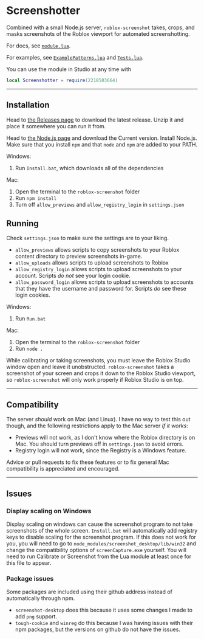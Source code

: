  
# Screenshotter
 
 Combined with a small Node.js server, `roblox-screenshot` takes, crops, and masks screenshots of the Roblox viewport for automated screenshotting.
 
 For docs, see [`module.lua`](https://github.com/Corecii/roblox-screenshot/blob/master/module.lua).

 For examples, see [`ExamplePatterns.lua`](https://github.com/Corecii/roblox-screenshot/blob/master/ExamplePatterns.lua) and [`Tests.lua`](https://github.com/Corecii/roblox-screenshot/blob/master/Tests.lua).

 You can use the module in Studio at any time with

 ```lua
 local Screenshotter = require(2218503664)
 ```

 ---
 
## Installation
 
 Head to [the Releases page](https://github.com/Corecii/roblox-screenshot/releases) to download the latest release. Unzip it and place it somewhere you can run it from.
 
 Head to [the Node.js page](https://nodejs.org/en/) and download the Current version. Install Node.js. Make sure that you install `npm` and that `node` and `npm` are added to your PATH.
 
 Windows:
 
 1. Run `Install.bat`, which downloads all of the dependencies
 
 Mac:
 
 1. Open the terminal to the `roblox-screenshot` folder
 2. Run `npm install`
 3. Turn off `allow_previews` and `allow_registry_login` in `settings.json`
 
## Running

 Check `settings.json` to make sure the settings are to your liking.

 * `allow_previews` allows scripts to copy screenshots to your Roblox content directory to preview screenshots in-game.
 * `allow_uploads` allows scripts to upload screenshots to Roblox
 * `allow_registry_login` allows scripts to upload screenshots to your account. Scripts *do not* see your login cookie.
 * `allow_password_login` allows scripts to upload screenshots to accounts that they have the username and password for. Scripts *do* see these login cookies.
 
 Windows:
 
 1. Run `Run.bat`
 
 Mac:
 
 1. Open the terminal to the `roblox-screenshot` folder
 2. Run `node .`

 While calibrating or taking screenshots, you must leave the Roblox Studio window open and leave it unobstructed. `roblox-screenshot` takes a screenshot of your screen and crops it down to the Roblox Studio viewport, so `roblox-screenshot` will only work properly if Roblox Studio is on top.
 
 ---
 
## Compatibility
 
 The server *should* work on Mac (and Linux). I have no way to test this out though, and the following restrictions apply to the Mac server *if it works*:
 
 * Previews will not work, as I don't know where the Roblox directory is on Mac. You should turn previews off in `settings.json` to avoid errors.
 * Registry login will not work, since the Registry is a Windows feature.
 
 Advice or pull requests to fix these features or to fix general Mac compatibility is appreciated and encouraged.
 
 ---
 
## Issues
 
### Display scaling on Windows
 
 Display scaling on windows can cause the screenshot program to not take screenshots of the whole screen.
 `Install.bat` will automatically add registry keys to disable scaling for the screenshot program.
 If this does not work for you, you will need to go to `node_modules/screenshot_desktop/lib/win32` and change the compatibility options of `screenCapture.exe` yourself. You will need to run Calibrate or Screenshot from the Lua module at least once for this file to appear.
 
### Package issues
 
 Some packages are included using their github address instead of automatically through npm.
 
 * `screenshot-desktop` does this because it uses some changes I made to add `png` support.
 * `tough-cookie` and `winreg` do this because I was having issues with their npm packages, but the versions on github do not have the issues.